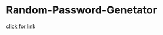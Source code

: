 # Random-Password-Genetator
[click for link](https://chayan999.github.io/Random-Password-Genetator/)